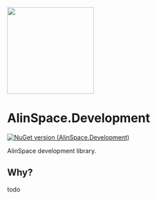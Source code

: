 <img src="https://github.com/onixion/AlinSpace.Development/blob/main/Assets/Icon.png" width="200" height="200">

# AlinSpace.Development
[![NuGet version (AlinSpace.Development)](https://img.shields.io/nuget/v/AlinSpace.Development.svg?style=flat-square)](https://www.nuget.org/packages/AlinSpace.Development/)

AlinSpace development library. 

## Why?

todo 
